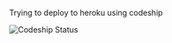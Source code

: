 
<p> Trying to deploy to heroku using codeship</p>

![Codeship Status](https://codeship.com/projects/3396a070-eb2f-0132-f4bd-0abea395c258/status?branch=master)